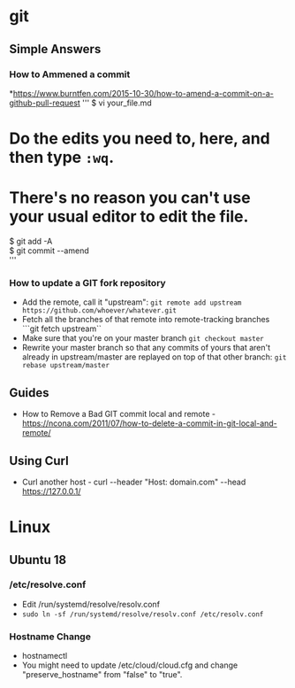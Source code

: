 # git
## Simple Answers
### How to Ammened a commit
*https://www.burntfen.com/2015-10-30/how-to-amend-a-commit-on-a-github-pull-request
'''
$ vi your_file.md  
# Do the edits you need to, here, and then type `:wq`.  
# There's no reason you can't use your usual editor to edit the file.  
$ git add -A  
$ git commit --amend  
'''
### How to update a GIT fork repository
* Add the remote, call it "upstream": 
```git remote add upstream https://github.com/whoever/whatever.git```
*  Fetch all the branches of that remote into remote-tracking branches
```git fetch upstream``
* Make sure that you're on your master branch 
```git checkout master```
* Rewrite your master branch so that any commits of yours that aren't already in upstream/master are replayed on top of that other branch:
```git rebase upstream/master```


## Guides
* How to Remove a Bad GIT commit local and remote - https://ncona.com/2011/07/how-to-delete-a-commit-in-git-local-and-remote/

## Using Curl
* Curl another host - curl --header "Host: domain.com" --head https://127.0.0.1/

# Linux
## Ubuntu 18
### /etc/resolve.conf
* Edit /run/systemd/resolve/resolv.conf
* ```sudo ln -sf /run/systemd/resolve/resolv.conf /etc/resolv.conf```
### Hostname Change
* hostnamectl
* You might need to update /etc/cloud/cloud.cfg and change "preserve_hostname" from "false" to "true".